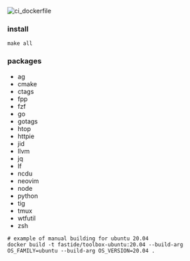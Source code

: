 ![ci_dockerfile](https://github.com/fast-ide/bootstrap/workflows/ci_dockerfile/badge.svg?branch=master)

### install
```
make all
```

### packages

- ag
- cmake
- ctags
- fpp
- fzf
- go
- gotags
- htop
- httpie
- jid
- llvm
- jq
- lf
- ncdu
- neovim
- node
- python
- tig
- tmux
- wtfutil
- zsh

```
# example of manual building for ubuntu 20.04
docker build -t fastide/toolbox-ubuntu:20.04 --build-arg OS_FAMILY=ubuntu --build-arg OS_VERSION=20.04 .
```

